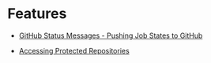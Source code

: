 
# Features

* [GitHub Status Messages - Pushing Job States to GitHub ](/features/github/pushing-status)

* [Accessing Protected Repositories](/features/security/accessing-protected-repositories.html)
